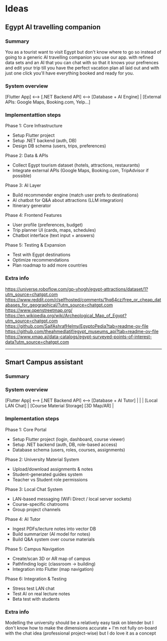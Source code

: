# Ideas

## Egypt AI travelling companion
### Summary
You as a tourist want to visit Egypt but don't know where to go so instead of going to a generic AI travelling companion you use our app. with refined data sets and an AI that you can chat with so that it knows your prefrences and edit your trip till you have the perfect vacation plan all laid out and with just one click you'll have everything booked and ready for you.

### System overview
[Flutter App] <--> [.NET Backend API] <--> [Database + AI Engine]
                                  |
                           [External APIs: Google Maps, Booking.com, Yelp...]

### Implementattion steps
Phase 1: Core Infrastructure
  - Setup Flutter project
  - Setup .NET backend (auth, DB)
  - Design DB schema (users, trips, preferences)
  
Phase 2: Data & APIs
  - Collect Egypt tourism dataset (hotels, attractions, restaurants)
  - Integrate external APIs (Google Maps, Booking.com, TripAdvisor if possible)
  
Phase 3: AI Layer
  - Build recommender engine (match user prefs to destinations)
  - AI chatbot for Q&A about attractions (LLM integration)
  - Itinerary generator
  
Phase 4: Frontend Features
  - User profile (preferences, budget)
  - Trip planner UI (cards, maps, schedules)
  - Chatbot interface (text input + answers)
  
Phase 5: Testing & Expansion
  - Test with Egypt destinations
  - Optimize recommendations
  - Plan roadmap to add more countries

### Extra info
https://universe.roboflow.com/gp-yhogh/egypt-attractions/dataset/1?utm_source=chatgpt.com
https://www.reddit.com/r/selfhosted/comments/1hq64cz/free_or_cheap_databases_for_geographical/?utm_source=chatgpt.com
https://www.openstreetmap.org/
https://en.wikipedia.org/wiki/Archeological_Map_of_Egypt?utm_source=chatgpt.com
https://github.com/SaifAshrafHelmy/EgyptoPedia?tab=readme-ov-file
https://github.com/theahmedlatif/egypt_museums_api?tab=readme-ov-file
https://www.xmap.ai/data-catalogs/egypt-surveyed-points-of-interest-data?utm_source=chatgpt.com


---

## Smart Campus assistant
### Summary


### System overview
[Flutter App] <--> [.NET Backend API] <--> [Database + AI Tutor]
     |               |                     |
 [Local LAN Chat]    |             [Course Material Storage]
 [3D Map/AR]         |                     

### Implementation steps
Phase 1: Core Portal
  - Setup Flutter project (login, dashboard, course viewer)
  - Setup .NET backend (auth, DB, role-based access)
  - Database schema (users, roles, courses, assignments)

Phase 2: University Material System
  - Upload/download assignments & notes
  - Student-generated guides system
  - Teacher vs Student role permissions

Phase 3: Local Chat System
  - LAN-based messaging (WiFi Direct / local server sockets)
  - Course-specific chatrooms
  - Group project channels

Phase 4: AI Tutor
  - Ingest PDFs/lecture notes into vector DB
  - Build summarizer (AI model for notes)
  - Build Q&A system over course materials

Phase 5: Campus Navigation
  - Create/scan 3D or AR map of campus
  - Pathfinding logic (classroom → building)
  - Integration into Flutter (map navigation)

Phase 6: Integration & Testing
  - Stress test LAN chat
  - Test AI on real lecture notes
  - Beta test with students

### Extra info
Modelling the university should be a relatively easy task on blender but I don't know how to make the dimensions accurate + I'm not fully on-board with the chat idea (professional project-wise) but I do love it as a concept
